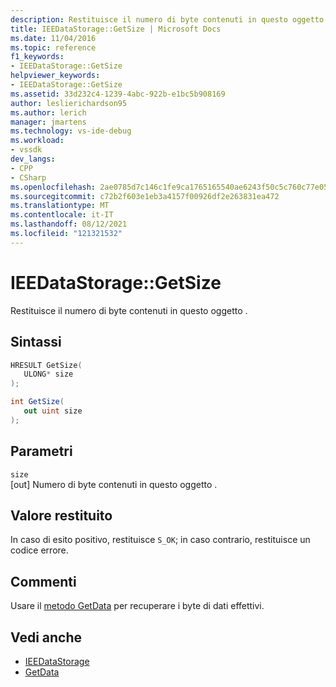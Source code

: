 ```yaml
---
description: Restituisce il numero di byte contenuti in questo oggetto .
title: IEEDataStorage::GetSize | Microsoft Docs
ms.date: 11/04/2016
ms.topic: reference
f1_keywords:
- IEEDataStorage::GetSize
helpviewer_keywords:
- IEEDataStorage::GetSize
ms.assetid: 33d232c4-1239-4abc-922b-e1bc5b908169
author: leslierichardson95
ms.author: lerich
manager: jmartens
ms.technology: vs-ide-debug
ms.workload:
- vssdk
dev_langs:
- CPP
- CSharp
ms.openlocfilehash: 2ae0785d7c146c1fe9ca1765165540ae6243f50c5c760c77e0598b32eddd0425
ms.sourcegitcommit: c72b2f603e1eb3a4157f00926df2e263831ea472
ms.translationtype: MT
ms.contentlocale: it-IT
ms.lasthandoff: 08/12/2021
ms.locfileid: "121321532"
---
```

# <a name="ieedatastoragegetsize"></a>IEEDataStorage::GetSize
Restituisce il numero di byte contenuti in questo oggetto .

## <a name="syntax"></a>Sintassi

```cpp
HRESULT GetSize(
   ULONG* size
);
```

```csharp
int GetSize(
   out uint size
);
```

## <a name="parameters"></a>Parametri
`size`\
[out] Numero di byte contenuti in questo oggetto .

## <a name="return-value"></a>Valore restituito
 In caso di esito positivo, restituisce `S_OK`; in caso contrario, restituisce un codice errore.

## <a name="remarks"></a>Commenti
 Usare il [metodo GetData](../../../extensibility/debugger/reference/ieedatastorage-getdata.md) per recuperare i byte di dati effettivi.

## <a name="see-also"></a>Vedi anche
- [IEEDataStorage](../../../extensibility/debugger/reference/ieedatastorage.md)
- [GetData](../../../extensibility/debugger/reference/ieedatastorage-getdata.md)

